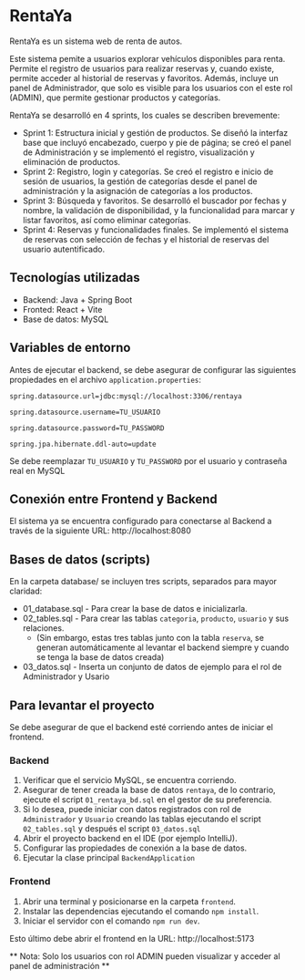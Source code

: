 # RentaYa

RentaYa es un sistema web de renta de autos. 

Este sistema pemite a usuarios explorar vehículos disponibles para renta. Permite el registro de usuarios para realizar reservas y, cuando existe, permite acceder al historial de reservas y favoritos. Además, incluye un panel de Administrador, que solo es visible para los usuarios con el este rol (ADMIN), que permite gestionar productos y categorías. 

RentaYa se desarrolló en 4 sprints, los cuales se describen brevemente:
* Sprint 1: Estructura inicial y gestión de productos. Se diseñó la interfaz base que incluyó encabezado, cuerpo y pie de página; se creó el panel de Administración y se implementó el registro, visualización y eliminación de productos.
* Sprint 2: Registro, login y categorías. Se creó el registro e inicio de sesión de usuarios, la gestión de categorías desde el panel de administración y la asignación de categorías a los productos.
* Sprint 3: Búsqueda y favoritos. Se desarrolló el buscador por fechas y nombre, la validación de disponibilidad, y la funcionalidad para marcar y listar favoritos, así como eliminar categorías.
* Sprint 4: Reservas y funcionalidades finales. Se implementó el sistema de reservas con selección de fechas y el historial de reservas del usuario autentificado. 


## Tecnologías utilizadas
* Backend: Java + Spring Boot
* Fronted: React + Vite
* Base de datos: MySQL

## Variables de entorno
Antes de ejecutar el backend, se debe asegurar de configurar las siguientes propiedades en el archivo `application.properties`:

`spring.datasource.url=jdbc:mysql://localhost:3306/rentaya`

`spring.datasource.username=TU_USUARIO`

`spring.datasource.password=TU_PASSWORD`

`spring.jpa.hibernate.ddl-auto=update`

Se debe reemplazar `TU_USUARIO` y `TU_PASSWORD` por el usuario y contraseña real en MySQL

## Conexión entre Frontend y Backend
El sistema ya se encuentra configurado para conectarse al Backend a través de la siguiente URL: http://localhost:8080

## Bases de datos (scripts)
En la carpeta database/ se incluyen tres scripts, separados para mayor claridad:
* 01_database.sql - Para crear la base de datos e inicializarla.
* 02_tables.sql - Para crear las tablas `categoria`, `producto`, `usuario` y sus relaciones.
  * (Sin embargo, estas tres tablas junto con la tabla `reserva`, se generan automáticamente al levantar el backend siempre y cuando se tenga la base de datos creada)
* 03_datos.sql - Inserta un conjunto de datos de ejemplo para el rol de Administrador y Usario

## Para levantar el proyecto

Se debe asegurar de que el backend esté corriendo antes de iniciar el frontend.

### Backend
1. Verificar que el servicio MySQL, se encuentra corriendo.
2. Asegurar de tener creada la base de datos `rentaya`, de lo contrario, ejecute el script `01_rentaya_bd.sql` en el gestor de su preferencia.
3. Si lo desea, puede iniciar con datos registrados con rol de `Administrador` y `Usuario` creando las tablas ejecutando el script `02_tables.sql` y después el script `03_datos.sql`
4. Abrir el proyecto backend en el IDE (por ejemplo IntelliJ).
5. Configurar las propiedades de conexión a la base de datos.
6. Ejecutar la clase principal `BackendApplication`

### Frontend
1. Abrir una terminal y posicionarse en la carpeta `frontend`.
2. Instalar las dependencias ejecutando el comando `npm install`.
3. Iniciar el servidor con el comando `npm run dev`.

Esto último debe abrir el frontend en la URL: http://localhost:5173

** Nota: Solo los usuarios con rol ADMIN pueden visualizar y acceder al panel de administración **

